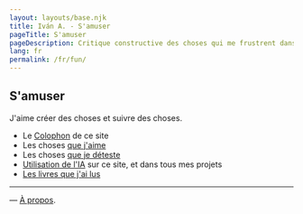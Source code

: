 ```yaml
---
layout: layouts/base.njk
title: Iván A. - S'amuser
pageTitle: S'amuser
pageDescription: Critique constructive des choses qui me frustrent dans le design, la technologie et la vie quotidienne
lang: fr
permalink: /fr/fun/
---
```


<div class="fun-page">

## S'amuser

J'aime créer des choses et suivre des choses.

<ul class="minimal-list">
<li>Le <a href="/fr/colophon/">Colophon</a> de ce site</li>
<li>Les choses <a href="/fr/use/">que j'aime</a></li>
<li>Les choses <a href="/fr/hate/">que je déteste</a></li>
<li><a href="/fr/ai/">Utilisation de l'IA</a> sur ce site, et dans tous mes projets</li>
<li><a href="/library/">Les livres que j'ai lus</a></li>
<li style="display: none">Quelques <a href="/fr/photos/">photos</a> que j'ai prises et que je veux partager</li>
</ul>

</div>

---
— [À propos](/fr/whoami/). 
